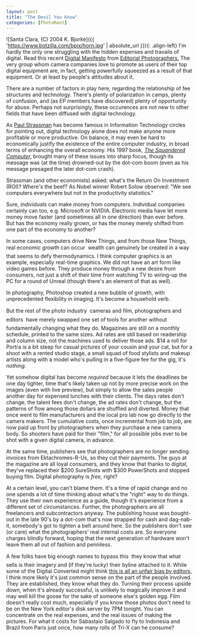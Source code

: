 ```yaml
---
layout: post
title: "The Devil You Know"
categories: [PhotoRant]
---
```



![Santa Clara, (C) 2004 K. Bjorke]({{ 'https://www.botzilla.com/bpix/horn.jpg' | absolute_url }}){: .align-left}
I'm hardly the only one struggling with the hidden expenses and travails of digital. Read this recent <a href="http://editorialphoto.com/Internallinks/manifesto_index.html">Digital Manifesto</a> from <a href="http://editorialphoto.com/">Editorial Photographers.</a> The very group whom camera companies love to promote as users of their top digital equipment are, in fact, getting powerfully squeezed as a result of that equipment. Or at least by people's attitudes about it.

There are a number of factors in play here, regarding the relationship of fee structures and technology. There's plenty of polarization in camps, plenty of confusion, and (as EP members have discovered) plenty of opportunity for abuse. Perhaps not surprisingly, these occurences are not new to other fields that have been diffused with digital technology.

As <a href="http://www.strassmann.com/">Paul Strassman</a> has become famous in Information Technology circles for pointing out, digital technology alone does not make anyone more profitable or more productive. On balance, it may even be hard to economically justify the existence of the entire computer industry, in broad terms of enhancing the overall economy. His 1997 book, <a href="http://www.infoeconomics.com/squandered.php"><i>The Squandered Computer,</i></a> brought many of these issues into sharp focus, though its message was (at the time) drowned-out by the dot-com boom (even as his message presaged the later dot-com crash).

Strassman (and other economists) asked: what's the Return On Investment (ROI)? Where's the beef? As Nobel winner Robert Solow observed: "We see computers everywhere but not in the productivity statistics."

<!--more-->
Sure, <i>individuals</i> can make money from computers. Individual companies certainly can too, e.g. Microsoft or NVIDIA. Electronic media have let more money move faster (and sometimes all in one direction) than ever before. But has the economy really grown, or has the money merely shifted from one part of the economy to another?

In some cases, computers drive New Things, and from those New Things, real economic growth can occur &#151; wealth can genuinely be created in a way that seems to defy thermodynamics. I think computer graphics is an example, especially real-time graphics. We did not have an art form like video games before. They produce money through a new desire from consumers, not just a shift of their time from watching TV to wiring-up the PC for a round of Unreal (though there's an element of that as well).

In photography, Photoshop created a new bubble of growth, with unprecedented flexibility in imaging. It's become a household verb.

But the rest of the photo industry &#151; cameras and film, photographers and editors &#151; have merely swapped one set of tools for another without fundamentally changing what they do. Magazines are still on a monthly schedule, printed to the same sizes. Ad rates are still based on readership and column size, not the machines used to deliver those ads. $14 a roll for Portra is a bit steep for casual pictures of your cousin and your cat, but for a shoot with a rented studio stage, a small squad of food stylists and makeup artists along with a model who's pulling in a five-figure fee for the gig, it's <i>nothing.</i>

Yet somehow digital has become <i>required</i> because it lets the deadlines be one day tighter, time that's likely taken up not by more precise work on the images (even with live preview), but simply to allow the sales people another day for expensed lunches with their clients. The days rates don't change, the talent fees don't change, the ad rates don't change, but the patterns of flow among those dollars are shuffled and diverted. Money that once went to film manufacturers and the local pro lab now go directly to the camera makers. The cumulative costs, once incremental from job to job, are now paid up front by photographers when they purchase a new camera body. So shooters have paid for their "film," for all possible jobs ever to be shot with a given digital camera, in advance.

At the same time, publishers see that photographers are no longer sending invoices from Ektachromes-R-Us, so they cut their payments. The guys at the magazine are all loyal consumers, and they know that thanks to digital, they've replaced their $200 SureShots with $300 PowerShots and stopped buying film. Digital photography is <i>free,</i> right?

At a certain level, you can't blame them. It's a time of rapid change and no one spends a lot of time thinking about what's the "right" way to do things. They use their own experience as a guide, though it's experience from a different set of circumstances. Further, the photographers are all freelancers and subcontractors anyway. The publishing house was bought-out in the late 90's by a dot-com that's now strapped for cash and dag-nab-it, somebody's got to tighten a belt around here. So the publishers don't see (or care) what the photographers' real internal costs are. So everyone charges blindly forward, hoping that the next generation of hardware won't leave them all out of fashion and penniless.

A few folks have big enough names to bypass this &#151; they know that what sells is their imagery and (if they're lucky) their byline attached to it. While some of the Digital Converted might think <a href="http://www.digitaljournalist.org/issue0402/colburn.html">this is all an unfair bias by editors,</a> I think more likely it's just common sense on the part of the people involved. They are established, they know what they do. Turning their process upside down, when it's already successful, is unlikely to magically improve it and may well kill the goose for the sake of someone else's golden egg. Film doesn't really cost much, especially if you know those photos don't need to be on the New York editor's disk server by 7PM tonight. You can concentrate on the real expenses, and the real issues of making the pictures. For what it costs for Sabastaio Salgado to fly to Indonesia and Brazil from Paris just once, how many rolls of Tri-X can he consume? 
